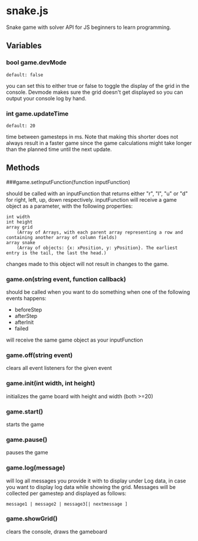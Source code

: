 # snake.js
Snake game with solver API for JS beginners to learn programming.

## Variables

### bool game.devMode
    default: false

you can set this to either true or false to toggle the display of the grid in the console.
Devmode makes sure the grid doesn't get displayed so you can output your console log by hand.

### int game.updateTime
    default: 20

time between gamesteps in ms. Note that making this shorter does not always result in a faster game since
the game calculations might take longer than the planned time until the next update.

## Methods

###game.setInputFunction(function inputFunction)

should be called with an inputFunction that returns either
"r", "l", "u" or "d" for right, left, up, down respectively.
inputFunction will receive a game object as a parameter, with the following properties:

    int width
    int height
    array grid
        (Array of Arrays, with each parent array representing a row and containing another array of column fields)
    array snake
        (Array of objects: {x: xPosition, y: yPosition}. The earliest entry is the tail, the last the head.)

changes made to this object will not result in changes to the game.

### game.on(string event, function callback)

should be called when you want to do something when one of the following events happens:
- beforeStep
- afterStep
- afterInit
- failed

will receive the same game object as your inputFunction

### game.off(string event)

clears all event listeners for the given event

### game.init(int width, int height)

initializes the game board with height and width (both >=20)

### game.start()

starts the game

### game.pause()

pauses the game

### game.log(message)

will log all messages you provide it with to display under Log data, in case you want to display
log data while showing the grid. Messages will be collected per gamestep and displayed as follows:

    message1 | message2 | message3[| nextmessage ]

### game.showGrid()

clears the console, draws the gameboard
